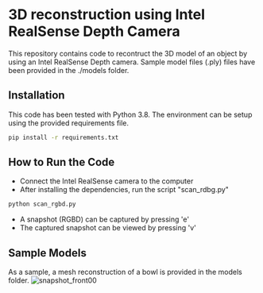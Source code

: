 # 3D reconstruction using Intel RealSense Depth Camera

This repository contains code to recontruct the 3D model of an object by using an Intel RealSense Depth camera. Sample model files (.ply) files have been provided in the ./models folder.

## Installation
This code has been tested with Python 3.8. The environment can be setup using the provided requirements file.
~~~ sh
pip install -r requirements.txt
~~~

## How to Run the Code
- Connect the Intel RealSense camera to the computer
- After installing the dependencies, run the script "scan_rdbg.py"
~~~ sh
python scan_rgbd.py
~~~
- A snapshot (RGBD) can be captured by pressing 'e'
- The captured snapshot can be viewed by pressing 'v'

## Sample Models
As a sample, a mesh reconstruction of a bowl is provided in the models folder. 
![snapshot_front00](https://user-images.githubusercontent.com/30044227/221942667-a4083f1c-9739-4428-b6a4-235c27225ce0.png)
